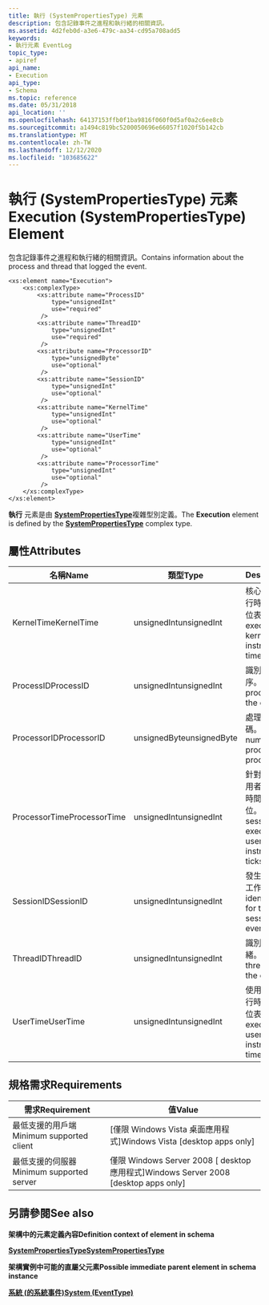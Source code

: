 ```yaml
---
title: 執行 (SystemPropertiesType) 元素
description: 包含記錄事件之進程和執行緒的相關資訊。
ms.assetid: 4d2feb0d-a3e6-479c-aa34-cd95a708add5
keywords:
- 執行元素 EventLog
topic_type:
- apiref
api_name:
- Execution
api_type:
- Schema
ms.topic: reference
ms.date: 05/31/2018
api_location: ''
ms.openlocfilehash: 64137153ffb0f1ba9816f060f0d5af0a2c6ee8cb
ms.sourcegitcommit: a1494c819bc5200050696e66057f1020f5b142cb
ms.translationtype: MT
ms.contentlocale: zh-TW
ms.lasthandoff: 12/12/2020
ms.locfileid: "103685622"
---
```

# <a name="execution-systempropertiestype-element"></a><span data-ttu-id="75e60-104">執行 (SystemPropertiesType) 元素</span><span class="sxs-lookup"><span data-stu-id="75e60-104">Execution (SystemPropertiesType) Element</span></span>

<span data-ttu-id="75e60-105">包含記錄事件之進程和執行緒的相關資訊。</span><span class="sxs-lookup"><span data-stu-id="75e60-105">Contains information about the process and thread that logged the event.</span></span>

``` syntax
<xs:element name="Execution">
    <xs:complexType>
        <xs:attribute name="ProcessID"
            type="unsignedInt"
            use="required"
         />
        <xs:attribute name="ThreadID"
            type="unsignedInt"
            use="required"
         />
        <xs:attribute name="ProcessorID"
            type="unsignedByte"
            use="optional"
         />
        <xs:attribute name="SessionID"
            type="unsignedInt"
            use="optional"
         />
        <xs:attribute name="KernelTime"
            type="unsignedInt"
            use="optional"
         />
        <xs:attribute name="UserTime"
            type="unsignedInt"
            use="optional"
         />
        <xs:attribute name="ProcessorTime"
            type="unsignedInt"
            use="optional"
         />
    </xs:complexType>
</xs:element>
```

<span data-ttu-id="75e60-106">**執行** 元素是由 [**SystemPropertiesType**](eventschema-systempropertiestype-complextype.md)複雜型別定義。</span><span class="sxs-lookup"><span data-stu-id="75e60-106">The **Execution** element is defined by the [**SystemPropertiesType**](eventschema-systempropertiestype-complextype.md) complex type.</span></span>

## <a name="attributes"></a><span data-ttu-id="75e60-107">屬性</span><span class="sxs-lookup"><span data-stu-id="75e60-107">Attributes</span></span>



| <span data-ttu-id="75e60-108">名稱</span><span class="sxs-lookup"><span data-stu-id="75e60-108">Name</span></span>          | <span data-ttu-id="75e60-109">類型</span><span class="sxs-lookup"><span data-stu-id="75e60-109">Type</span></span>         | <span data-ttu-id="75e60-110">Description</span><span class="sxs-lookup"><span data-stu-id="75e60-110">Description</span></span>                                                                                               |
|---------------|--------------|-----------------------------------------------------------------------------------------------------------|
| <span data-ttu-id="75e60-111">KernelTime</span><span class="sxs-lookup"><span data-stu-id="75e60-111">KernelTime</span></span>    | <span data-ttu-id="75e60-112">unsignedInt</span><span class="sxs-lookup"><span data-stu-id="75e60-112">unsignedInt</span></span>  | <span data-ttu-id="75e60-113">核心模式指令的已耗用執行時間，以 CPU 時間單位表示。</span><span class="sxs-lookup"><span data-stu-id="75e60-113">Elapsed execution time for kernel-mode instructions, in CPU time units.</span></span><br/>                        |
| <span data-ttu-id="75e60-114">ProcessID</span><span class="sxs-lookup"><span data-stu-id="75e60-114">ProcessID</span></span>     | <span data-ttu-id="75e60-115">unsignedInt</span><span class="sxs-lookup"><span data-stu-id="75e60-115">unsignedInt</span></span>  | <span data-ttu-id="75e60-116">識別已產生事件的處理序。</span><span class="sxs-lookup"><span data-stu-id="75e60-116">Identifies the process that generated the event.</span></span><br/>                                               |
| <span data-ttu-id="75e60-117">ProcessorID</span><span class="sxs-lookup"><span data-stu-id="75e60-117">ProcessorID</span></span>   | <span data-ttu-id="75e60-118">unsignedByte</span><span class="sxs-lookup"><span data-stu-id="75e60-118">unsignedByte</span></span> | <span data-ttu-id="75e60-119">處理事件之處理器的識別碼。</span><span class="sxs-lookup"><span data-stu-id="75e60-119">The identification number for the processor that processed the event.</span></span><br/>                          |
| <span data-ttu-id="75e60-120">ProcessorTime</span><span class="sxs-lookup"><span data-stu-id="75e60-120">ProcessorTime</span></span> | <span data-ttu-id="75e60-121">unsignedInt</span><span class="sxs-lookup"><span data-stu-id="75e60-121">unsignedInt</span></span>  | <span data-ttu-id="75e60-122">針對 ETW 私用會話，使用者模式指示的經過執行時間，以 CPU 滴答為單位。</span><span class="sxs-lookup"><span data-stu-id="75e60-122">For ETW private sessions, the elapsed execution time for user-mode instructions, in CPU ticks.</span></span><br/> |
| <span data-ttu-id="75e60-123">SessionID</span><span class="sxs-lookup"><span data-stu-id="75e60-123">SessionID</span></span>     | <span data-ttu-id="75e60-124">unsignedInt</span><span class="sxs-lookup"><span data-stu-id="75e60-124">unsignedInt</span></span>  | <span data-ttu-id="75e60-125">發生事件之終端機伺服器工作階段的識別碼。</span><span class="sxs-lookup"><span data-stu-id="75e60-125">The identification number for the terminal server session in which the event occurred.</span></span><br/>         |
| <span data-ttu-id="75e60-126">ThreadID</span><span class="sxs-lookup"><span data-stu-id="75e60-126">ThreadID</span></span>      | <span data-ttu-id="75e60-127">unsignedInt</span><span class="sxs-lookup"><span data-stu-id="75e60-127">unsignedInt</span></span>  | <span data-ttu-id="75e60-128">識別已產生事件的執行緒。</span><span class="sxs-lookup"><span data-stu-id="75e60-128">Identifies the thread that generated the event.</span></span><br/>                                                |
| <span data-ttu-id="75e60-129">UserTime</span><span class="sxs-lookup"><span data-stu-id="75e60-129">UserTime</span></span>      | <span data-ttu-id="75e60-130">unsignedInt</span><span class="sxs-lookup"><span data-stu-id="75e60-130">unsignedInt</span></span>  | <span data-ttu-id="75e60-131">使用者模式指示的經過執行時間，以 CPU 時間單位表示。</span><span class="sxs-lookup"><span data-stu-id="75e60-131">Elapsed execution time for user-mode instructions, in CPU time units.</span></span><br/>                          |



## <a name="requirements"></a><span data-ttu-id="75e60-132">規格需求</span><span class="sxs-lookup"><span data-stu-id="75e60-132">Requirements</span></span>



| <span data-ttu-id="75e60-133">需求</span><span class="sxs-lookup"><span data-stu-id="75e60-133">Requirement</span></span> | <span data-ttu-id="75e60-134">值</span><span class="sxs-lookup"><span data-stu-id="75e60-134">Value</span></span> |
|-------------------------------------|------------------------------------------------------|
| <span data-ttu-id="75e60-135">最低支援的用戶端</span><span class="sxs-lookup"><span data-stu-id="75e60-135">Minimum supported client</span></span><br/> | <span data-ttu-id="75e60-136">\[僅限 Windows Vista 桌面應用程式\]</span><span class="sxs-lookup"><span data-stu-id="75e60-136">Windows Vista \[desktop apps only\]</span></span><br/>       |
| <span data-ttu-id="75e60-137">最低支援的伺服器</span><span class="sxs-lookup"><span data-stu-id="75e60-137">Minimum supported server</span></span><br/> | <span data-ttu-id="75e60-138">僅限 Windows Server 2008 \[ desktop 應用程式\]</span><span class="sxs-lookup"><span data-stu-id="75e60-138">Windows Server 2008 \[desktop apps only\]</span></span><br/> |



## <a name="see-also"></a><span data-ttu-id="75e60-139">另請參閱</span><span class="sxs-lookup"><span data-stu-id="75e60-139">See also</span></span>

<dl> <dt>

<span data-ttu-id="75e60-140">**架構中的元素定義內容**</span><span class="sxs-lookup"><span data-stu-id="75e60-140">**Definition context of element in schema**</span></span>
</dt> <dt>

[<span data-ttu-id="75e60-141">**SystemPropertiesType**</span><span class="sxs-lookup"><span data-stu-id="75e60-141">**SystemPropertiesType**</span></span>](eventschema-systempropertiestype-complextype.md)
</dt> <dt>

<span data-ttu-id="75e60-142">**架構實例中可能的直屬父元素**</span><span class="sxs-lookup"><span data-stu-id="75e60-142">**Possible immediate parent element in schema instance**</span></span>
</dt> <dt>

[<span data-ttu-id="75e60-143">**系統 (的系統事件)**</span><span class="sxs-lookup"><span data-stu-id="75e60-143">**System (EventType)**</span></span>](eventschema-system-eventtype-element.md)
</dt> </dl>

 

 





